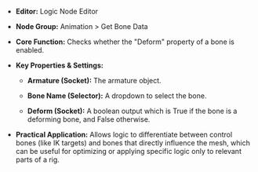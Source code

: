 - **Editor:** Logic Node Editor
    
- **Node Group:** Animation > Get Bone Data
    
- **Core Function:** Checks whether the "Deform" property of a bone is enabled.
    
- **Key Properties & Settings:**
    
    - **Armature (Socket):** The armature object.
        
    - **Bone Name (Selector):** A dropdown to select the bone.
        
    - **Deform (Socket):** A boolean output which is True if the bone is a deforming bone, and False otherwise.
        
- **Practical Application:** Allows logic to differentiate between control bones (like IK targets) and bones that directly influence the mesh, which can be useful for optimizing or applying specific logic only to relevant parts of a rig.